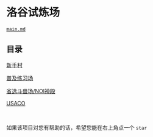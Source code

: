 # 洛谷试炼场

[`main.md`](https://github.com/hjl2011/Luogu-testing-ground/blob/main/main.md)

## 目录

[新手村](https://github.com/hjl2011/Luogu-testing-ground/blob/main/main.md#新手村)

[普及练习场](https://github.com/hjl2011/Luogu-testing-ground/blob/main/main.md#普及练习场)

[省选斗兽场/NOI神殿](https://github.com/hjl2011/Luogu-testing-ground/blob/main/main.md#省选斗兽场noi神殿)

[USACO](https://github.com/hjl2011/Luogu-testing-ground/blob/main/main.md#usaco)

&nbsp;

如果该项目对您有帮助的话，希望您能在右上角点一个 `star`
